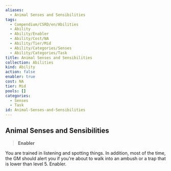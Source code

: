 ```yaml
---
aliases:
  - Animal Senses and Sensibilities
tags:
  - Compendium/CSRD/en/Abilities
  - Ability
  - Ability/Enabler
  - Ability/Cost/NA
  - Ability/Tier/Mid
  - Ability/Categories/Senses
  - Ability/Categories/Task
title: Animal Senses and Sensibilities
collection: Abilities
kind: Ability
action: false
enabler: true
cost: NA
tier: Mid
pools: []
categories:
  - Senses
  - Task
id: Animal-Senses-and-Sensibilities
---
```

## Animal Senses and Sensibilities  
  
>**Enabler**
  
  
  
You are trained in listening and spotting things. In addition, most of the time, the GM should alert you if you're about to walk into an ambush or a trap that is lower than level 5. Enabler.
